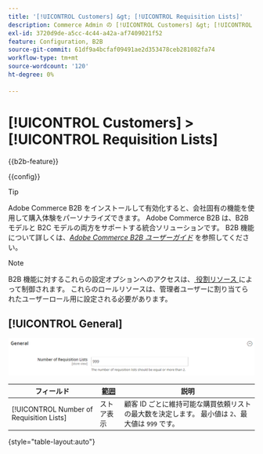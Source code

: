 ```yaml
---
title: '[!UICONTROL Customers] &gt; [!UICONTROL Requisition Lists]'
description: Commerce Admin の [!UICONTROL Customers] &gt; [!UICONTROL Requisition Lists] ページで設定を確認します。
exl-id: 3720d9de-a5cc-4c44-a42a-af7409021f52
feature: Configuration, B2B
source-git-commit: 61df9a4bcfaf09491ae2d353478ceb281082fa74
workflow-type: tm+mt
source-wordcount: '120'
ht-degree: 0%

---
```


# [!UICONTROL Customers] > [!UICONTROL Requisition Lists]

{{b2b-feature}}

{{config}}

>[!TIP]
>
>Adobe Commerce B2B をインストールして有効化すると、会社固有の機能を使用して購入体験をパーソナライズできます。 Adobe Commerce B2B は、B2B モデルと B2C モデルの両方をサポートする統合ソリューションです。 B2B 機能について詳しくは、[_Adobe Commerce B2B ユーザーガイド_](https://experienceleague.adobe.com/docs/commerce-admin/b2b/introduction.html) を参照してください。

>[!NOTE]
>
>B2B 機能に対するこれらの設定オプションへのアクセスは、[ 役割リソース ](../../systems/permissions-user-roles.md#role-resources) によって制御されます。 これらのロールリソースは、管理者ユーザーに割り当てられたユーザーロール用に設定される必要があります。

## [!UICONTROL General]

![ 一般 ](./assets/requisition-lists-general.png)<!-- zoom -->

<!-- General](https://docs.magento.com/user-guide/stores/b2b-configure-requisition-lists.html) -->

| フィールド | [ 範囲 ](../../getting-started/websites-stores-views.md#scope-settings) | 説明 |
|--- |--- |--- |
| [!UICONTROL Number of Requisition Lists] | ストア表示 | 顧客 ID ごとに維持可能な購買依頼リストの最大数を決定します。 最小値は `2`、最大値は `999` です。 |

{style="table-layout:auto"}
